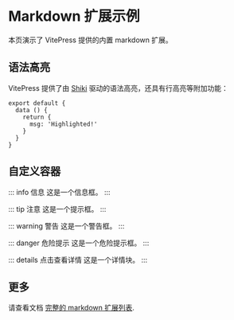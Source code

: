 # Markdown 扩展示例

本页演示了 VitePress 提供的内置 markdown 扩展。

## 语法高亮

VitePress 提供了由 [Shiki](https://github.com/shikijs/shiki) 驱动的语法高亮，还具有行高亮等附加功能：

```js{4}
export default {
  data () {
    return {
      msg: 'Highlighted!'
    }
  }
}
```

## 自定义容器

::: info 信息
这是一个信息框。
:::

::: tip 注意
这是一个提示框。
:::

::: warning 警告
这是一个警告框。
:::

::: danger 危险提示
这是一个危险提示框。
:::

::: details 点击查看详情
这是一个详情块。
:::

## 更多

请查看文档 [完整的 markdown 扩展列表](https://vitepress.dev/guide/markdown).
